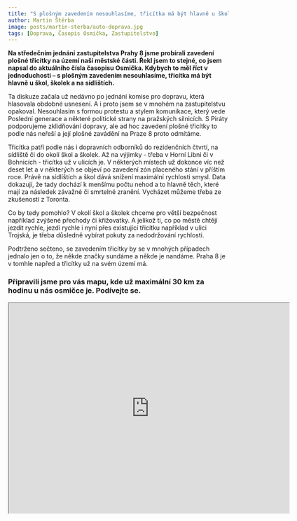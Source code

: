 ```yaml
---
title: "S plošným zavedením nesouhlasíme, třicítka má být hlavně u škol, školek a na sídlištích"
author: Martin Štěrba
image: posts/martin-sterba/auto-doprava.jpg
tags: [Doprava, Časopis Osmička, Zastupitelstvo]
---
```


**Na středečním jednání zastupitelstva Prahy 8 jsme probírali zavedení plošné třicítky na území naší městské části. Řekl jsem to stejné, co jsem napsal do aktuálního čísla časopisu Osmička. Kdybych to měl říct v jednoduchosti – s plošným zavedením nesouhlasíme, třicítka má být hlavně u škol, školek a na sídlištích.**

Ta diskuze začala už nedávno po jednání komise pro dopravu, která hlasovala obdobné usnesení. A i proto jsem se v mnohém na zastupitelstvu opakoval. Nesouhlasím s formou protestu a stylem komunikace, který vede Poslední generace a některé politické strany na pražských silnicích. S Piráty podporujeme zklidňování dopravy, ale ad hoc zavedení plošné třicítky to podle nás neřeší a její plošné zavádění na Praze 8 proto odmítáme. 

Třicítka patří podle nás i dopravních odborníků do rezidenčních čtvrtí, na sídliště či do okolí škol a školek. Až na výjimky - třeba v Horní Libni či v Bohnicích - třicítka už v ulicích je. V některých místech už dokonce víc než deset let a v některých se objeví po zavedení zón placeného stání v příštím roce. Právě na sídlíštích a škol dává snížení maximální rychlosti smysl. Data dokazují, že tady dochází k menšímu počtu nehod a to hlavně těch, které mají za následek závažné či smrtelné zranění. Vycházet můžeme třeba ze zkušeností z Toronta.

Co by tedy pomohlo? V okolí škol a školek chceme pro větší bezpečnost například zvýšené přechody či křižovatky. A jelikož ti, co po městě chtějí jezdit rychle, jezdí rychle i nyní přes existující třicítku například v ulici Trojská, je třeba důsledně vybírat pokuty za nedodržování rychlosti.

Podtrženo sečteno, se zavedením třicítky by se v mnohých případech jednalo jen o to, že někde značky sundáme a někde je nandáme. Praha 8 je v tomhle napřed a třicítky už na svém území má. 

### Připravili jsme pro vás mapu, kde už maximální 30 km za hodinu u nás osmičce je. Podívejte se.

<iframe src="https://www.google.com/maps/d/embed?mid=1SZhstNN2x1Hc1jsY0xrGrhdyAi9Ptsk&hl=cs&ehbc=2E312F" width="640" height="480"></iframe>